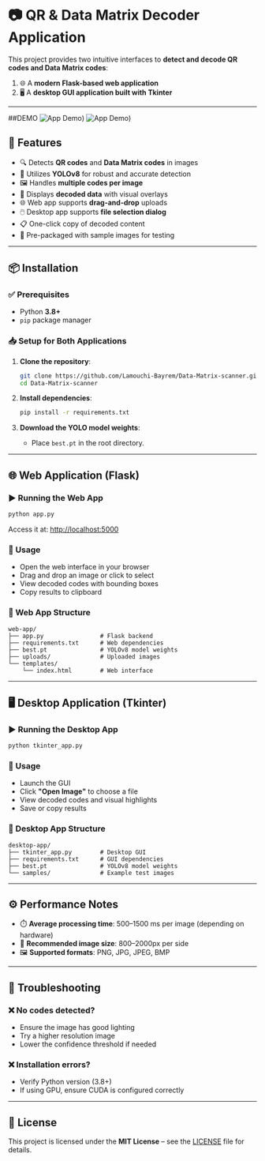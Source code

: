 
# 📷 QR & Data Matrix Decoder Application

This project provides two intuitive interfaces to **detect and decode QR codes and Data Matrix codes**:

1. 🌐 A **modern Flask-based web application**  
2. 🖥️ A **desktop GUI application built with Tkinter**

---

##DEMO
![App Demo](https://github.com/Lamouchi-Bayrem/Data-Matrix-scanner/blob/main/imgs/Capture%20d'%C3%A9cran%202025-05-07%20003024.png))
![App Demo](https://github.com/Lamouchi-Bayrem/Data-Matrix-scanner/blob/main/imgs/Capture%20d'%C3%A9cran%202025-05-07%20003212.png))

## 🚀 Features

- 🔍 Detects **QR codes** and **Data Matrix codes** in images
- 🧠 Utilizes **YOLOv8** for robust and accurate detection
- 🖼️ Handles **multiple codes per image**
- 🧩 Displays **decoded data** with visual overlays
- 🌐 Web app supports **drag-and-drop** uploads
- 🖱️ Desktop app supports **file selection dialog**
- 📋 One-click copy of decoded content
- 🧪 Pre-packaged with sample images for testing

---

## 📦 Installation

### ✅ Prerequisites

- Python **3.8+**
- `pip` package manager

### 📥 Setup for Both Applications

1. **Clone the repository**:
   ```bash
   git clone https://github.com/Lamouchi-Bayrem/Data-Matrix-scanner.git
   cd Data-Matrix-scanner


2. **Install dependencies**:

   ```bash
   pip install -r requirements.txt
   ```

3. **Download the YOLO model weights**:

   * Place `best.pt` in the root directory.

---

## 🌐 Web Application (Flask)

### ▶️ Running the Web App

```bash
python app.py
```

Access it at: [http://localhost:5000](http://localhost:5000)

### 🧭 Usage

* Open the web interface in your browser
* Drag and drop an image or click to select
* View decoded codes with bounding boxes
* Copy results to clipboard

### 📁 Web App Structure

```
web-app/
├── app.py                # Flask backend
├── requirements.txt      # Web dependencies
├── best.pt               # YOLOv8 model weights
├── uploads/              # Uploaded images
└── templates/
    └── index.html        # Web interface
```

---

## 🖥️ Desktop Application (Tkinter)

### ▶️ Running the Desktop App

```bash
python tkinter_app.py
```

### 🧭 Usage

* Launch the GUI
* Click **"Open Image"** to choose a file
* View decoded codes and visual highlights
* Save or copy results

### 📁 Desktop App Structure

```
desktop-app/
├── tkinter_app.py        # Desktop GUI
├── requirements.txt      # GUI dependencies
├── best.pt               # YOLOv8 model weights
└── samples/              # Example test images
```

---

## ⚙️ Performance Notes

* ⏱️ **Average processing time**: 500–1500 ms per image (depending on hardware)
* 📐 **Recommended image size**: 800–2000px per side
* 🖼️ **Supported formats**: PNG, JPG, JPEG, BMP

---

## 🧰 Troubleshooting

### ❌ No codes detected?

* Ensure the image has good lighting
* Try a higher resolution image
* Lower the confidence threshold if needed

### ❌ Installation errors?

* Verify Python version (3.8+)
* If using GPU, ensure CUDA is configured correctly

---

## 📄 License

This project is licensed under the **MIT License** – see the [LICENSE](LICENSE) file for details.


